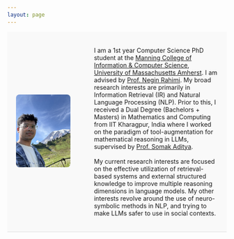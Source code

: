 ```yaml
---
layout: page
---
```


<div class="bio-container">
  <div style="flex: 0 0 30%; text-align: left;">
    <img src="debrup2.jpg" alt="Description of image" style="max-width: 90%; height: auto;">
  </div>
  <div class="bio-text">
    
   I am a 1st year Computer Science PhD student at the <a href="https://www.cics.umass.edu/">Manning College of Information & Computer Science</a>, <a href="https://www.umass.edu/">University of Massachusetts Amherst</a>. I am advised by  <a href="https://people.cs.umass.edu/~rahimi/">Prof. Negin Rahimi</a>. My broad research interests are primarily in Information Retrieval (IR) and Natural Language Processing (NLP). Prior to this, I received a Dual Degree (Bachelors + Masters) in Mathematics and Computing from IIT Kharagpur, India where I worked on the paradigm of tool-augmentation for mathematical reasoning in LLMs, supervised by <a href="https://adityasomak.github.io/">Prof. Somak Aditya</a>.
    <br/><br/>
    My current research interests are focused on the effective utilization of retrieval-based systems and external structured knowledge to improve multiple reasoning dimensions in language models. My other interests revolve around the use of neuro-symbolic methods in NLP, and trying to make LLMs safer to use in social contexts.
  </div>
</div>
<br/>



<html lang="en">
<head>
    <meta charset="UTF-8">
    <meta name="viewport" content="width=device-width, initial-scale=1.0">
    <title>News Slider</title>
    <style>


        /* Whole page background */
        body {
            background-color: #ffffff !important; /* White background */
            color: #222 !important; /* Dark text */
            margin: 0;
            padding: 0;
            font-family: Arial, sans-serif;
        }
        
        /* Top toolbar / navigation bar */
        header, nav, .site-header, .navbar {
            background-color: #f9f9f9 !important; /* Light gray toolbar */
            color: #222 !important; /* Dark text */
        }
        
        /* Toolbar links */
        header a, nav a, .site-header a, .navbar a {
            color: #0066cc !important; /* Blue links */
            text-decoration: none;
        }
        header a:hover, nav a:hover, .site-header a:hover, .navbar a:hover {
            text-decoration: underline;
        }


        
        /* Bio section (your intro with image) */
        .bio-container {
            display: flex;
            align-items: center;
            background-color: #f9f9f9; /* Soft light background */
            padding: 20px;
            border-bottom: 1px solid #ddd;
        }
        
        .bio-container img {
            max-width: 80%;
            height: auto;
            border-radius: 8px; /* Smooth edges */
        }
        
        .bio-text {
            flex: 1;
            margin-left: 40px;
        }
        
        /* Updates Section */
                    #updates {
        background-color: #f8f9fa; /* clean light gray */
        padding: 15px 20px;
        color: #2c3e50; /* dark slate */
        font-family: "Segoe UI", Arial, sans-serif;
      }
      
      .update {
        background-color: transparent; /* no separate card */
        border-left: 3px solid #0056b3; /* subtle accent line */
        padding: 5px 10px;
        margin: 6px 0;
      }
      
      .update h4 {
        margin: 0; /* remove extra spacing */
        font-size: 15px; /* slightly smaller text */
        font-weight: 400;
        line-height: 1.4;
      }
      
      .update a {
        color: #0056b3;
        text-decoration: none;
        font-weight: 500;
      }
      .update a:hover {
        text-decoration: underline;
      }

    </style>
</head>

<body>
  <section id="updates">
    <h3>Updates/News</h3>
    <div class="update-list">
      <div class="update">
        <h4>(08/25) <a href="https://arxiv.org/abs/2505.18405"> RaDeR: Reasoning-aware Dense Retrieval Models</a> accepted as Main Conference Paper at EMNLP 2025, Suzhao, China! </h4>
      </div>
      
      <div class="update">
        <h4>(09/24) Started my PHD at UMass Amherst - advised by Prof. Negin Rahimi!</h4>
      </div>
      <div class="update">
        <h4>(06/24)
          Joint work with <a href="https://mbzuai.ac.ae/">MBZUAI</a>, <a href="https://aclanthology.org/2025.naacl-long.463/">"SMAB: MAB based word Sensitivity Estimation Framework and its Applications in Adversarial Text Generation"</a> accepted as Main Conference paper at <a href="">NAACL 2025</a>, New Mexico.
        </h4>
      </div>
      
      <div class="update">
        <h4>(06/24) Presented my main conference paper on 
          <a href="https://aclanthology.org/2024.naacl-long.54/">"MATHSENSEI: A Tool-Augmented Large Language Model for Mathematical Reasoning"</a> 
          at <a href="https://2024.naacl.org/">NAACL 2024</a>, Mexico City.
        </h4>
      </div>
      <div class="update">
        <h4>(12/23) Completed my internship at 
          <a href="https://global.rakuten.com/corp/">Rakuten Global Inc.</a>, Language and Speech Team, RIT India.
        </h4>
      </div>
  </div>    
  
  </section>
</body>
</html>
